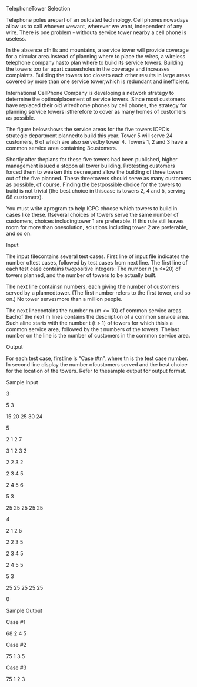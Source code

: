 TelephoneTower Selection

Telephone poles arepart of an outdated technology. Cell phones nowadays allow us to call whoever wewant, wherever we want, independent of any wire. There is one problem - withouta service tower nearby a cell phone is useless.

 

In the absence ofhills and mountains, a service tower will provide coverage for a circular area.Instead of planning where to place the wires, a wireless telephone company hasto plan where to build its service towers. Building the towers too far apart causesholes in the coverage and increases complaints. Building the towers too closeto each other results in large areas covered by more than one service tower,which is redundant and inefficient.

 

International CellPhone Company is developing a network strategy to determine the optimalplacement of service towers. Since most customers have replaced their old wiredhome phones by cell phones, the strategy for planning service towers istherefore to cover as many homes of customers as possible.

 

The figure belowshows the service areas for the five towers ICPC’s strategic department plannedto build this year. Tower 5 will serve 24 customers, 6 of which are also servedby tower 4. Towers 1, 2 and 3 have a common service area containing 3customers.




Shortly after theplans for these five towers had been published, higher management issued a stopon all tower building. Protesting customers forced them to weaken this decree,and allow the building of three towers out of the five planned. These threetowers should serve as many customers as possible, of course. Finding the bestpossible choice for the towers to build is not trivial (the best choice in thiscase is towers 2, 4 and 5, serving 68 customers).

 

You must write aprogram to help ICPC choose which towers to build in cases like these. Ifseveral choices of towers serve the same number of customers, choices includingtower 1 are preferable. If this rule still leaves room for more than onesolution, solutions including tower 2 are preferable, and so on.

 

Input

The input filecontains several test cases. First line of input file indicates the number oftest cases, followed by test cases from next line.  The first line of each test case contains twopositive integers:  The number n (n <=20) of towers planned, and the number of towers to be actually built.

 

The next line containsn numbers, each giving the number of customers served by a plannedtower. (The first number refers to the first tower, and so on.) No tower servesmore than a million people.

 

The next linecontains the number m (m <= 10) of common service areas. Eachof the next m lines contains the description of a common service area. Such aline starts with the number t (t > 1) of towers for which thisis a common service area, followed by the t numbers of the towers. Thelast number on the line is the number of customers in the common service area.

 

Output

For each test case, firstline is “Case #tn”, where tn is the test case number.  In second line display the number ofcustomers served and the best choice for the location of the towers. Refer to thesample output for output format.

Sample Input

3

5 3

15 20 25 30 24

5

2 1 2 7

3 1 2 3 3

2 2 3 2

2 3 4 5

2 4 5 6

5 3

25 25 25 25 25

4

2 1 2 5

2 2 3 5

2 3 4 5

2 4 5 5

5 3

25 25 25 25 25

0

 

Sample Output

Case #1

68 2 4 5

Case #2

75 1 3 5

Case #3

75 1 2 3

